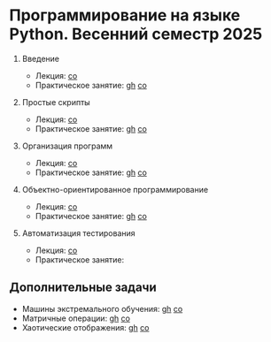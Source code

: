 # Программирование на языке Python. Весенний семестр 2025

1. Введение

    * Лекция:
    [co](https://colab.research.google.com/github/true-grue/kispython/blob/main/lect1.ipynb)
    * Практическое занятие:
    [gh](https://github.com/true-grue/kispython/blob/main/pract1.ipynb)
    [co](https://colab.research.google.com/github/true-grue/kispython/blob/main/pract1.ipynb)

1. Простые скрипты

    * Лекция:
    [co](https://colab.research.google.com/github/true-grue/kispython/blob/main/lect2.ipynb)
    * Практическое занятие:
    [gh](https://github.com/true-grue/kispython/blob/main/pract2.ipynb)
    [co](https://colab.research.google.com/github/true-grue/kispython/blob/main/pract2.ipynb)

1. Организация программ

    * Лекция:
    [co](https://colab.research.google.com/github/true-grue/kispython/blob/main/lect3.ipynb)
    * Практическое занятие:
    [gh](https://github.com/true-grue/kispython/blob/main/pract3.ipynb)
    [co](https://colab.research.google.com/github/true-grue/kispython/blob/main/pract3.ipynb)

1. Объектно-ориентированное программирование

    * Лекция:
    [co](https://colab.research.google.com/github/true-grue/kispython/blob/main/lect4.ipynb)
    * Практическое занятие:
    [gh](https://github.com/true-grue/kispython/blob/main/pract4.ipynb)
    [co](https://colab.research.google.com/github/true-grue/kispython/blob/main/pract4.ipynb)

1. Автоматизация тестирования

    * Лекция:
    [co](https://colab.research.google.com/github/true-grue/kispython/blob/main/lect5.ipynb)
    * Практическое занятие:

## Дополнительные задачи

* Машины экстремального обучения:
[gh](https://github.com/true-grue/kispython/blob/main/contrib/elm.ipynb)
[co](https://colab.research.google.com/github/true-grue/kispython/blob/main/contrib/elm.ipynb)
* Матричные операции:
[gh](https://github.com/true-grue/kispython/blob/main/contrib/matrices.ipynb)
[co](https://colab.research.google.com/github/true-grue/kispython/blob/main/contrib/matrices.ipynb)
* Хаотические отображения:
[gh](https://github.com/true-grue/kispython/blob/main/contrib/chaos.ipynb)
[co](https://colab.research.google.com/github/true-grue/kispython/blob/main/contrib/chaos.ipynb)

